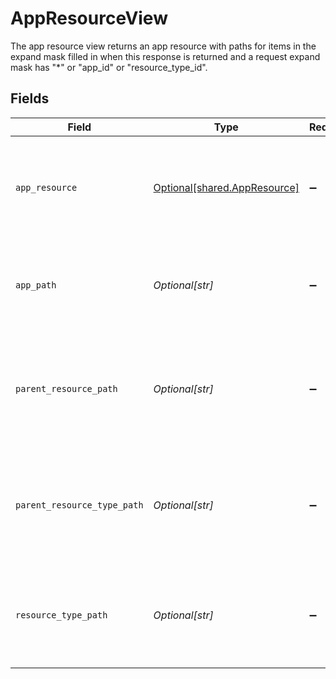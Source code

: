 # AppResourceView

The app resource view returns an app resource with paths for items in the expand mask filled in when this response is returned and a request expand mask has "*" or "app_id" or "resource_type_id".


## Fields

| Field                                                                                       | Type                                                                                        | Required                                                                                    | Description                                                                                 |
| ------------------------------------------------------------------------------------------- | ------------------------------------------------------------------------------------------- | ------------------------------------------------------------------------------------------- | ------------------------------------------------------------------------------------------- |
| `app_resource`                                                                              | [Optional[shared.AppResource]](../../models/shared/appresource.md)                          | :heavy_minus_sign:                                                                          | The app resource message is a single resource that can have entitlements.                   |
| `app_path`                                                                                  | *Optional[str]*                                                                             | :heavy_minus_sign:                                                                          | JSONPATH expression indicating the location of the App object in the array                  |
| `parent_resource_path`                                                                      | *Optional[str]*                                                                             | :heavy_minus_sign:                                                                          | JSONPATH expression indicating the location of the Parent Resource object in the array      |
| `parent_resource_type_path`                                                                 | *Optional[str]*                                                                             | :heavy_minus_sign:                                                                          | JSONPATH expression indicating the location of the Parent Resource Type object in the array |
| `resource_type_path`                                                                        | *Optional[str]*                                                                             | :heavy_minus_sign:                                                                          | JSONPATH expression indicating the location of the Resource Type object in the array        |